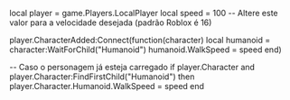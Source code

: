 local player = game.Players.LocalPlayer
local speed = 100 -- Altere este valor para a velocidade desejada (padrão Roblox é 16)

player.CharacterAdded:Connect(function(character)
    local humanoid = character:WaitForChild("Humanoid")
    humanoid.WalkSpeed = speed
end)

-- Caso o personagem já esteja carregado
if player.Character and player.Character:FindFirstChild("Humanoid") then
    player.Character.Humanoid.WalkSpeed = speed
end
